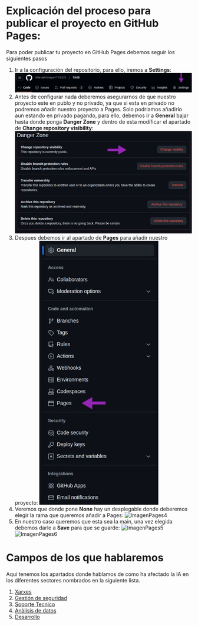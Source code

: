 # Explicación del proceso para publicar el proyecto en GitHub Pages:
Para poder publicar tu proyecto en GitHub Pages debemos seguir los siguientes pasos 
1. Ir a la configuración del repositorio, para ello, iremos a **Settings**:
![ImagenPages1](./Imagenes/pages1.jpg)
2. Antes de configurar nada deberemos asegurarnos de que nuestro proyecto este en publo y no privado, ya que si esta en privado no podremos añadir nuestro proyecto a Pages. Solo podriamos añadirlo aun estando en privado pagando, para ello, debemos ir a **General** bajar hasta donde ponga **Danger Zone** y dentro de esta modificar el apartado de **Change repository visibility**:
![ImagenPages2](./Imagenes/pages2.jpg)
3. Despues debemos ir al apartado de **Pages** para añadir nuestro proyecto:
![ImagenPages3](./Imagenes/pages3.jpg)
4. Veremos que donde pone **None** hay un desplegable donde deberemos elegir la rama que queremos añadir a Pages:
![ImagenPages4](./Imagenes/pages4.jpg)
5. En nuestro caso queremos que esta sea la main, una vez elegida debemos darle a **Save** para que se guarde:
![ImagenPages5](./Imagenes/pages5.jpg)
![ImagenPages6](./Imagenes/pages6.jpg)
# Campos de los que hablaremos
Aquí tenemos los apartados donde hablamos de como ha afectado la IA en los diferentes sectores nombrados en la siguiente lista.
1. [Xarxes](./Enlaces/3/XARXES.md)
2. [Gestión de seguridad](./Enlaces/2/2.md)
3. [Soporte Tecnico](./Enlaces/1/1.md)
4. [Anàlisis de datos](./Enlaces/4/Anàlisis_de_dades4.md)
5. [Desarrollo](./Enlaces/5/5.md)
